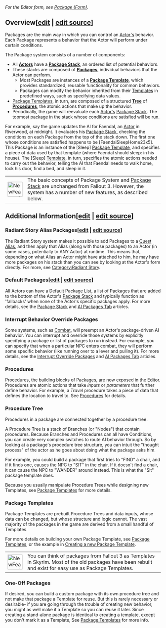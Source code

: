 _For the Editor form, see [Package (Form)](https://ck.uesp.net/wiki/Package_(Form) "Package (Form)")._

## Overview\[[edit](https://ck.uesp.net/w/index.php?title=Category:Packages&veaction=edit&section=1 "Edit section: Overview") | [edit source](https://ck.uesp.net/w/index.php?title=Category:Packages&action=edit&section=1 "Edit section: Overview")\]

Packages are the main way in which you can control an [Actor's](https://ck.uesp.net/wiki/Category:Actor "Category:Actor") behavior. Each Package represents a behavior that the Actor will perform under certain conditions.

The Package system consists of a number of components:

-   All **[Actors](https://ck.uesp.net/wiki/Category:Actor "Category:Actor")** have a **[Package Stack](https://ck.uesp.net/wiki/Package_Stack "Package Stack")**, an ordered list of potential behaviors.
-   These stacks are composed of [**Packages**](https://ck.uesp.net/wiki/Package_(Form) "Package (Form)"), individual behaviors that the Actor can perform.
    -   Most Packages are instances of a **[Package Template](https://ck.uesp.net/wiki/Category:Package_Templates "Category:Package Templates")**, which provides standardized, reusable functionality for common behaviors.
    -   Packages can modify the behavior inherited from their [Templates](https://ck.uesp.net/wiki/Category:Package_Templates "Category:Package Templates") in predefined ways, such as specifying data values.
-   [Package Templates](https://ck.uesp.net/wiki/Category:Package_Templates "Category:Package Templates"), in turn, are composed of a structured **[Tree](https://ck.uesp.net/wiki/Category:Package_Templates#Procedure_Trees "Category:Package Templates")** of **[Procedures](https://ck.uesp.net/wiki/Category:Procedures "Category:Procedures")**, the atomic actions that make up the behavior.
-   Periodically, the game will reevaluate each [Actor's](https://ck.uesp.net/wiki/Category:Actor "Category:Actor") [Package Stack](https://ck.uesp.net/wiki/Package_Stack "Package Stack"). The topmost package in the stack whose conditions are satisfied will be run.

  
For example, say the game updates the AI for Faendal, an [Actor](https://ck.uesp.net/wiki/Category:Actor "Category:Actor") in Riverwood, at midnight. It evaluates his [Package Stack](https://ck.uesp.net/wiki/Package_Stack "Package Stack"), checking the conditions on each Package from the top of the stack down. The first one whose conditions are satisfied happens to be \[FaendalSleepHome23x5\]. This Package is an instance of the \[Sleep\] [Package Template](https://ck.uesp.net/wiki/Category:Package_Templates "Category:Package Templates"), and specifies a piece of data used by that template (where Faendal should sleep: in his house). The \[Sleep\] [Template](https://ck.uesp.net/wiki/Category:Package_Templates "Category:Package Templates"), in turn, specifies the atomic actions needed to carry out the behavior, telling the AI that Faendal needs to walk home, lock his door, find a bed, and sleep in it.

<table><tbody><tr><td><a href="https://ck.uesp.net/wiki/File:NewFeature.jpg"><img alt="NewFeature.jpg" src="https://ck.uesp.net/w/images/thumb/d/dc/NewFeature.jpg/48px-NewFeature.jpg" decoding="async" width="48" height="48" srcset="https://ck.uesp.net/w/images/d/dc/NewFeature.jpg 1.5x"></a></td><td>The basic concepts of Package System and <a href="https://ck.uesp.net/wiki/Package_Stack" title="Package Stack">Package Stack</a> are unchanged from Fallout 3. However, the system has a number of new features, as described below.</td></tr></tbody></table>

## Additional Information\[[edit](https://ck.uesp.net/w/index.php?title=Category:Packages&veaction=edit&section=2 "Edit section: Additional Information") | [edit source](https://ck.uesp.net/w/index.php?title=Category:Packages&action=edit&section=2 "Edit section: Additional Information")\]

### Radiant Story Alias Packages\[[edit](https://ck.uesp.net/w/index.php?title=Category:Packages&veaction=edit&section=3 "Edit section: Radiant Story Alias Packages") | [edit source](https://ck.uesp.net/w/index.php?title=Category:Packages&action=edit&section=3 "Edit section: Radiant Story Alias Packages")\]

The Radiant Story system makes it possible to add Packages to a [Quest Alias](https://ck.uesp.net/wiki/Quest_Alias_Tab "Quest Alias Tab"), and then apply that Alias (along with those packages) to an Actor (in some cases, potentially to ANY Actor) at runtime. This means that, depending on what Alias an Actor might have attached to him, he may have more packages on his stack than you can see by looking at the Actor's form directly. For more, see [Category:Radiant Story](https://ck.uesp.net/wiki/Category:Radiant_Story "Category:Radiant Story").

### Default Packages\[[edit](https://ck.uesp.net/w/index.php?title=Category:Packages&veaction=edit&section=4 "Edit section: Default Packages") | [edit source](https://ck.uesp.net/w/index.php?title=Category:Packages&action=edit&section=4 "Edit section: Default Packages")\]

All Actors can have a Default Package List, a list of Packages that are added to the bottom of the Actor's [Package Stack](https://ck.uesp.net/wiki/Package_Stack "Package Stack") and typically function as 'fallbacks' when none of the Actor's specific packages apply. For more details, see the [Package Stack](https://ck.uesp.net/wiki/Package_Stack "Package Stack") and [AI Packages Tab](https://ck.uesp.net/wiki/AI_Packages_Tab "AI Packages Tab") articles.

### Interrupt Behavior Override Packages

Some systems, such as [Combat](https://ck.uesp.net/wiki/Combat "Combat"), will preempt an Actor's package-driven AI behavior. You can interrupt and override those systems by explicitly specifying a package or list of packages to run instead. For example, you can specify that when a particular NPC enters combat, they will perform some specific behavior (like running over to a lever and pulling it). For more details, see the [Interrupt Override Packages](https://ck.uesp.net/wiki/Interrupt_Override_Packages "Interrupt Override Packages") and [AI Packages Tab](https://ck.uesp.net/wiki/AI_Packages_Tab "AI Packages Tab") articles.

### Procedures
Procedures, the building blocks of Packages, are now exposed in the Editor. Procedures are atomic actions that take _inputs_ or _parameters_ that further define behavior. For example, a _Travel_ procedure takes a piece of data that defines the location to travel to. See [Procedures](https://ck.uesp.net/wiki/Category:Procedures "Category:Procedures") for details.

### Procedure Tree

Procedures in a package are connected together by a procedure tree.

A Procedure Tree is a stack of Branches (or "Nodes") that contain procedures. Because Branches and Procedures can all have Conditions, you can create very complex switches to route AI behavior through. So by looking at a package's procedure tree structure, you can intuit the "thought process" of the actor as he goes about doing what the package asks him.

For example, you could build a package that first tries to "FIND" a chair, and if it finds one, causes the NPC to "SIT" in the chair. If it doesn't find a chair, it can cause the NPC to "WANDER" around instead. This is what the "Sit" package template does.

Because you usually manipulate Procedure Trees while designing new Templates, see [Package Templates](https://ck.uesp.net/wiki/Category:Package_Templates "Category:Package Templates") for more details.

### Package Templates

Package Templates are prebuilt Procedure Trees and data inputs, whose data can be changed, but whose structure and logic cannot. The vast majority of the packages in the game are derived from a small handful of Templates.

For more details on building your own Package Template, see [Package Templates](https://ck.uesp.net/wiki/Category:Package_Templates "Category:Package Templates"), or the example in [Creating a new Package Template](https://ck.uesp.net/wiki/Creating_a_new_Package_Template "Creating a new Package Template").

<table><tbody><tr><td><a href="https://ck.uesp.net/wiki/File:NewFeature.jpg"><img alt="NewFeature.jpg" src="https://ck.uesp.net/w/images/thumb/d/dc/NewFeature.jpg/48px-NewFeature.jpg" decoding="async" width="48" height="48" srcset="https://ck.uesp.net/w/images/d/dc/NewFeature.jpg 1.5x"></a></td><td>You can think of packages from Fallout 3 as Templates in Skyrim. Most of the old packages have been rebuilt and exist for easy use as Package Templates.</td></tr></tbody></table>

### One-Off Packages

If desired, you can build a custom package with its own procedure tree and not make that package a Template for reuse. But this is rarely necessary or desirable- if you are going through the trouble of creating new behavior, you might as well make it a Template so you can reuse it later. Since creating a stand-alone package is identical to creating a template, except you don't mark it as a Template, See [Package Templates](https://ck.uesp.net/wiki/Category:Package_Templates "Category:Package Templates") for more info.